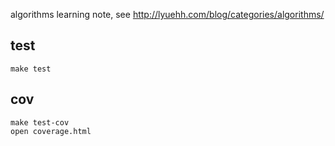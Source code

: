 algorithms learning note, see <http://lyuehh.com/blog/categories/algorithms/>

## test
```
make test
```

## cov
```
make test-cov
open coverage.html
```

